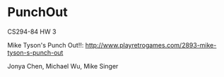 # PunchOut
CS294-84 HW 3

Mike Tyson's Punch Out!!: http://www.playretrogames.com/2893-mike-tyson-s-punch-out

Jonya Chen, Michael Wu, Mike Singer
